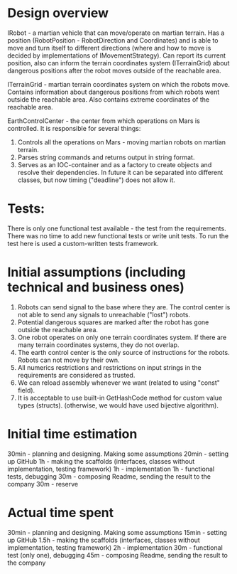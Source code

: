 # Design overview
IRobot - a martian vehicle that can move/operate on martian terrain. Has a position (RobotPosition - RobotDirection and Coordinates) and is able to move and turn itself to different directions (where and how to move is decided by implementations of IMovementStrategy). Can report its current position, also can inform the terrain coordinates system (ITerrainGrid) about dangerous positions after the robot moves outside of the reachable area.

ITerrainGrid - martian terrain coordinates system on which the robots move. Contains information about dangerous positions from which robots went outside the reachable area. Also contains extreme coordinates of the reachable area.

EarthControlCenter - the center from which operations on Mars is controlled. It is responsible for several things:
1. Controls all the operations on Mars - moving martian robots on martian terrain.
2. Parses string commands and returns output in string format.
3. Serves as an IOC-container and as a factory to create objects and resolve their dependencies.
In future it can be separated into different classes, but now timing ("deadline") does not allow it.


# Tests:
There is only one functional test available - the test from the requirements. There was no time to add new functional tests or write unit tests.
To run the test here is used a custom-written tests framework.


# Initial assumptions (including technical and business ones)
1. Robots can send signal to the base where they are. The control center is not able to send any signals to unreachable ("lost") robots.
2. Potential dangerous squares are marked after the robot has gone outside the reachable area.
3. One robot operates on only one terrain coordinates system. If there are many terrain coordinates systems, they do not overlap.
4. The earth control center is the only source of instructions for the robots. Robots can not move by their own.
5. All numerics restrictions and restrictions on input strings in the requirements are considered as trusted.
6. We can reload assembly whenever we want (related to using "const" field).
7. It is acceptable to use built-in GetHashCode method for custom value types (structs). (otherwise, we would have used bijective algorithm).


# Initial time estimation
30min - planning and designing. Making some assumptions
20min - setting up GitHub
1h - making the scaffolds (interfaces, classes without implementation, testing framework)
1h - implementation
1h - functional tests, debugging
30m - composing Readme, sending the result to the company
30m - reserve


# Actual time spent
30min - planning and designing. Making some assumptions
15min - setting up GitHub
1.5h - making the scaffolds (interfaces, classes without implementation, testing framework)
2h - implementation
30m - functional test (only one), debugging
45m - composing Readme, sending the result to the company
